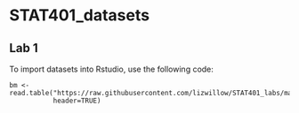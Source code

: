 # STAT401_datasets

## Lab 1
To import datasets into Rstudio, use the following code:

```
bm <- read.table("https://raw.githubusercontent.com/lizwillow/STAT401_labs/main/datasets/bigmatrix.dat", 
           header=TRUE)
```
